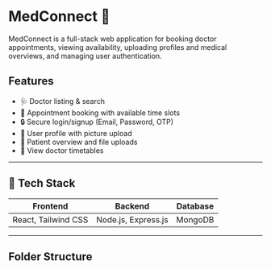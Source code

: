 # MedConnect 🏥

MedConnect is a full-stack web application for booking doctor appointments, viewing availability, uploading profiles and medical overviews, and managing user authentication.



##  Features

- 🩺 Doctor listing & search
- 📅 Appointment booking with available time slots
- 🔒 Secure login/signup (Email, Password, OTP)
- 👤 User profile with picture upload
- 📄 Patient overview and file uploads
- 🏥 View doctor timetables

---

## 🔧 Tech Stack

| Frontend           | Backend                | Database |
|--------------------|------------------------|----------|
| React, Tailwind CSS| Node.js, Express.js    | MongoDB  |

---

##  Folder Structure

